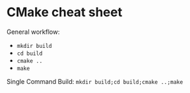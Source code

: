 # CMake cheat sheet

General workflow:
- `mkdir build`
- `cd build`
- `cmake ..`
- `make`

Single Command Build: `mkdir build;cd build;cmake ..;make`
